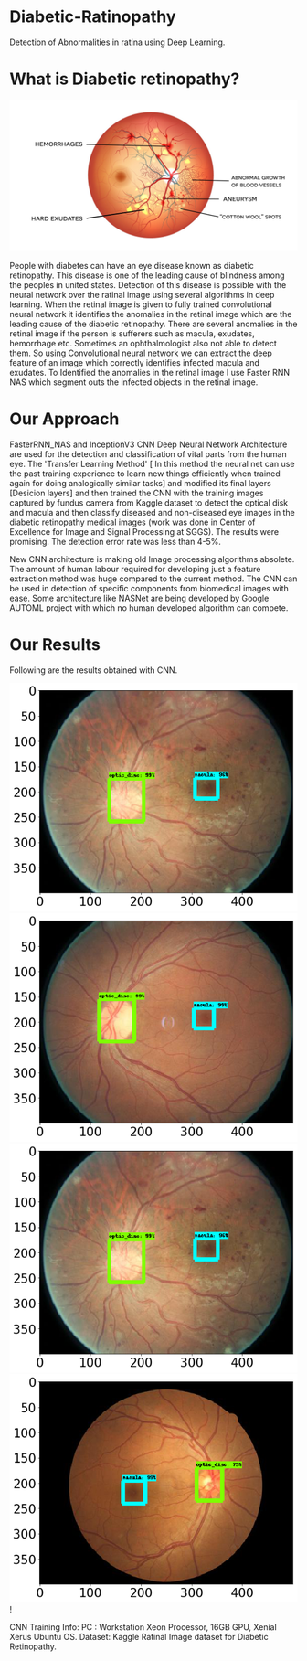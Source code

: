 # Diabetic-Ratinopathy
Detection of Abnormalities in ratina using Deep Learning.

# What is Diabetic retinopathy?

![Alt text](DR.jpg?raw=true "Title")

People with diabetes can have an eye disease known as diabetic retinopathy. This disease is one of the leading cause of blindness among the peoples in united states. Detection of this disease is possible with the neural network over the ratinal image using several algorithms in deep learning. When the retinal image is given to fully trained convolutional neural network it identifies the anomalies in the retinal image which are the leading cause of the diabetic retinopathy. There are several anomalies in the retinal image if the person is sufferers such as macula, exudates, hemorrhage etc. Sometimes an ophthalmologist also not able to detect them. So using Convolutional neural network we can extract the deep feature of an image which correctly identifies infected macula and exudates. To Identified the anomalies in the retinal image I use Faster RNN NAS which segment outs the infected objects in the retinal image.

# Our Approach 

FasterRNN_NAS and InceptionV3 CNN Deep Neural Network Architecture are used for the detection and classification of vital parts from the human eye. The 'Transfer Learning Method' [ In this method the neural net can use the past training experience to learn new things efficiently when trained again for doing analogically similar tasks] and modified its final layers [Desicion layers] and then trained the CNN with the training images captured by fundus camera from Kaggle dataset to detect the optical disk and macula and then classify diseased and non-diseased eye images in the diabetic retinopathy medical images (work was done in Center of Excellence for Image and Signal Processing at SGGS). The results were promising. The detection error rate was less than 4-5%.

New CNN architecture is making old Image processing algorithms absolete. The amount of human labour required for developing just a feature extraction method was huge compared to the current method. The CNN can be used in detection of specific components from biomedical images with ease. Some architecture like NASNet are being developed by Google AUTOML project with which no human developed algorithm can compete.




# Our Results
Following are the results obtained with CNN.

![Alt text](disc_macula_results/img1.png?raw=true "Title")
![Alt text](disc_macula_results/img14.png?raw=true "Title")
![Alt text](disc_macula_results/img11.png?raw=true "Title")
![Alt text](disc_macula_results/img12.png?raw=true "Title")!



CNN Training Info: PC : Workstation Xeon Processor, 16GB GPU, Xenial Xerus Ubuntu OS.
Dataset: Kaggle Ratinal Image dataset for Diabetic Retinopathy.


